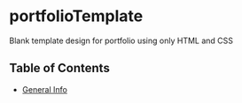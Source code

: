 # portfolioTemplate
Blank template design for portfolio using only HTML and CSS

## Table of Contents
* [General Info](#general-info)

